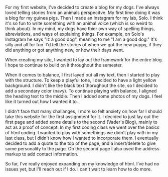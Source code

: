 For my first website, I've decided to create a blog for my dogs. I've always loved telling stories from an animals perspecitve. My first time doing it was a blog for my guinea pigs. Then I made an Instagram for my lab, Solo. I think it's so fun to write something with an animal voice (which is so weird to think about). In my mind, my dogs have thier own way of spelling things, abreviations, and ways of explaining things. For example, on Solo's Instagram he says "Iz a good dog", meaning to me "I am a good dog." It's silly and all for fun. I'd tell the stories of when we got the new puppy, if they did anything or got anything new, or how their days went.

When creating my site, I wanted to lay out the framework for the entire blog. I hope to continue to build on it throughout the semester.

When it comes to balance, I first layed out all my text, then I started to play with the structure. To keep a playful tone, I decided to have a light yellow background. I didn't like the black text thorughout the site, so I decided to add a secondary color (navy). To continue playing with balance, I aligned the heading text to the middle. Then I added some photos of my dogs. I feel like it turned out how I wanted it to. 

I didn't face that many challanges, I more so felt anxiety on how far I should take this website for the first assignment for it. I decided to just lay out the first page and added some details to the second (Vader's Blog), mainly to act as a proof of concept. In my first coding class we went over the basics of html coding. I wanted to play with somethings we didn't play with in my last class, but I didn't know how I wanted to incorporate them. I eventually decided to add a quote to the top of the page, and a insert/delete to give some personality to the page. On the second page I also used the address markup to add contact information. 

So far, I've really enjoyed expanding on my knowledge of html. I've had no issues yet, but I'll reach out if I do. I can't wait to learn how to do more.